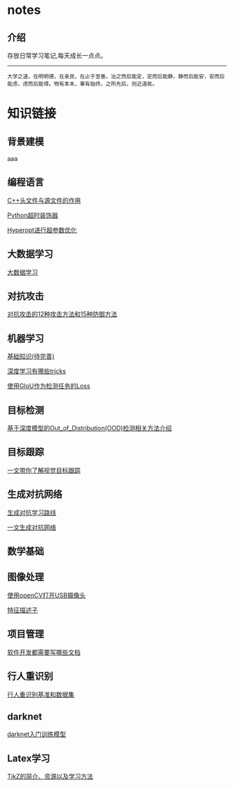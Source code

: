 # notes

## 介绍

存放日常学习笔记,每天成长一点点。


***
`大学之道，在明明德，在亲民，在止于至善。治之而后能定，定而后能静，静而后能安，安而后能虑，虑而后能得。物有本末，事有始终。之所先后，则近道矣。`

# 知识链接

## 背景建模
aaa
## 编程语言
[C++头文件与源文件的作用](编程语言\notes\C++头文件与源文件的作用.md)

[Python超时装饰器](编程语言\notes\Python超时装饰器.md)

[Hyperopt进行超参数优化](编程语言\notes\Hyperopt进行超参数优化.md)


## 大数据学习
[大数据学习](大数据学习\README.md)


## 对抗攻击
[对抗攻击的12种攻击方法和15种防御方法](对抗攻击\notes\对抗攻击的12种攻击方法和15种防御方法.md)


## 机器学习
[基础知识(待完善)](机器学习\notes\基础知识(待完善).md)

[深度学习有哪些tricks](机器学习\notes\深度学习有哪些tricks.md)

[使用GIoU作为检测任务的Loss](机器学习\notes\使用GIoU作为检测任务的Loss.md)


## 目标检测
[基于深度模型的Out_of_Distribution(OOD)检测相关方法介绍](目标检测\notes\基于深度模型的Out_of_Distribution(OOD)检测相关方法介绍.md)

## 目标跟踪

[一文带你了解视觉目标跟踪](目标跟踪\notes\一文带你了解视觉目标跟踪.md)

## 生成对抗网络
[生成对抗学习路线](生成对抗网络\notes\生成对抗学习路线.md)

[一文生成对抗网络](生成对抗网络\notes\一文生成对抗网络.md)


## 数学基础


## 图像处理
[使用openCV打开USB摄像头](图像处理\notes\使用openCV打开USB摄像头.md)

[特征描述子](图像处理\notes\特征描述子.md)


## 项目管理
[软件开发都需要写哪些文档](项目管理\notes\软件开发都需要写哪些文档.md)


## 行人重识别
[行人重识别基准和数据集](行人重识别\notes\行人重识别基准和数据集.md)


## darknet
[darknet入门训练模型](darknet\notes\darknet入门训练模型.md)


## Latex学习
[TikZ的简介、资源以及学习方法](Latex学习\notes\TikZ的简介资源以及学习方法.md)